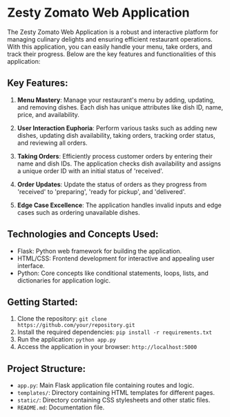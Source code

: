 # Zesty Zomato Web Application

The Zesty Zomato Web Application is a robust and interactive platform for managing culinary delights and ensuring efficient restaurant operations. With this application, you can easily handle your menu, take orders, and track their progress. Below are the key features and functionalities of this application:

## Key Features:

1. **Menu Mastery**: Manage your restaurant's menu by adding, updating, and removing dishes. Each dish has unique attributes like dish ID, name, price, and availability.

2. **User Interaction Euphoria**: Perform various tasks such as adding new dishes, updating dish availability, taking orders, tracking order status, and reviewing all orders.

3. **Taking Orders**: Efficiently process customer orders by entering their name and dish IDs. The application checks dish availability and assigns a unique order ID with an initial status of 'received'.

4. **Order Updates**: Update the status of orders as they progress from 'received' to 'preparing', 'ready for pickup', and 'delivered'.

5. **Edge Case Excellence**: The application handles invalid inputs and edge cases such as ordering unavailable dishes.

## Technologies and Concepts Used:

- Flask: Python web framework for building the application.
- HTML/CSS: Frontend development for interactive and appealing user interface.
- Python: Core concepts like conditional statements, loops, lists, and dictionaries for application logic.

## Getting Started:

1. Clone the repository: `git clone https://github.com/your/repository.git`
2. Install the required dependencies: `pip install -r requirements.txt`
3. Run the application: `python app.py`
4. Access the application in your browser: `http://localhost:5000`

## Project Structure:

- `app.py`: Main Flask application file containing routes and logic.
- `templates/`: Directory containing HTML templates for different pages.
- `static/`: Directory containing CSS stylesheets and other static files.
- `README.md`: Documentation file.


